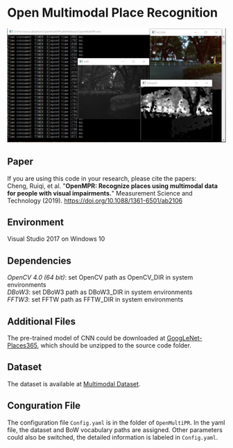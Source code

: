 # Open Multimodal Place Recognition

![The GUI of OpenMPR.](GUI.PNG)

## Paper
If you are using this code in your research, please cite the papers:\
Cheng, Ruiqi, et al. "**OpenMPR: Recognize places using multimodal data for people with visual impairments.**" Measurement Science and Technology (2019). https://doi.org/10.1088/1361-6501/ab2106

## Environment
Visual Studio 2017 on Windows 10

## Dependencies
*OpenCV 4.0 (64 bit)*: set OpenCV path as OpenCV_DIR in system environments\
*DBoW3*: set DBoW3 path as DBoW3_DIR in system environments\
*FFTW3*: set FFTW path as FFTW_DIR in system environments

## Additional Files
The pre-trained model of CNN could be downloaded at [GoogLeNet-Places365](https://drive.google.com/file/d/1bB4eIGdq63UHZJBKOqL2PKHrSOuJ3rRy/view?usp=sharing), which should be unzipped to the source code folder.

## Dataset
The dataset is available at [Multimodal Dataset](https://drive.google.com/file/d/1NuRUaZA_g0rBzJXYLqy4RlgZw7OGDvnv/view?usp=sharing).

## Conguration File
The configuration file `Config.yaml` is in the folder of `OpenMultiPR`. In the yaml file, the dataset and BoW vocabulary paths are assigned. Other parameters could also be switched, the detailed information is labeled in `Config.yaml`. 